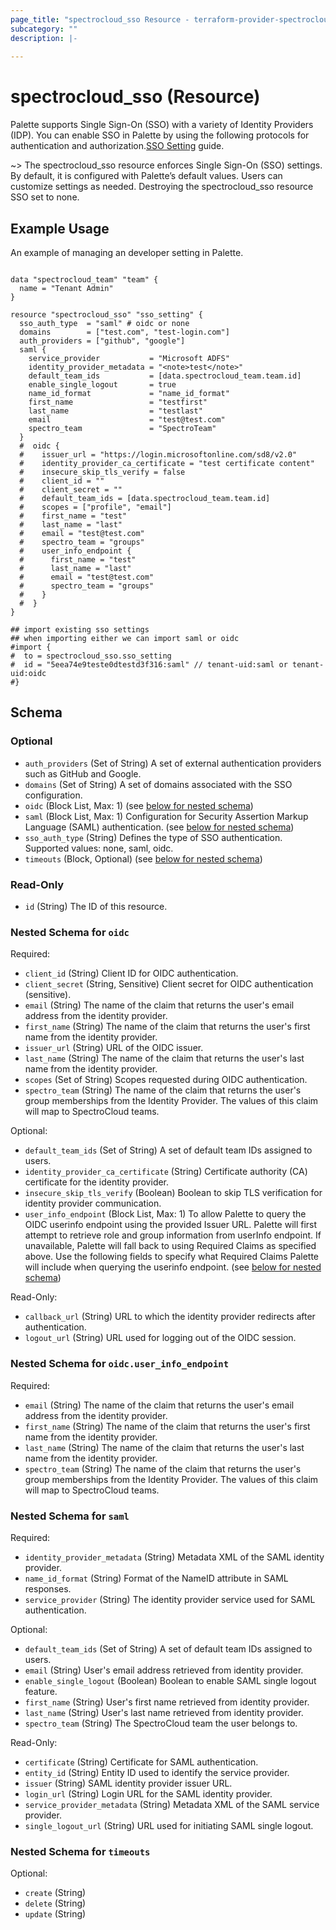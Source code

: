 ```yaml
---
page_title: "spectrocloud_sso Resource - terraform-provider-spectrocloud"
subcategory: ""
description: |-
  
---
```


# spectrocloud_sso (Resource)

  

Palette supports Single Sign-On (SSO) with a variety of Identity Providers (IDP). You can enable SSO in Palette by using the following protocols for authentication and authorization.[SSO Setting](https://docs.spectrocloud.com/user-management/saml-sso/) guide.

~> The spectrocloud_sso resource enforces Single Sign-On (SSO) settings. By default, it is configured with Palette’s default values. Users can customize settings as needed. Destroying the spectrocloud_sso resource SSO set to none.

## Example Usage

An example of managing an developer setting in Palette.

```hcl

data "spectrocloud_team" "team" {
  name = "Tenant Admin"
}

resource "spectrocloud_sso" "sso_setting" {
  sso_auth_type  = "saml" # oidc or none
  domains        = ["test.com", "test-login.com"]
  auth_providers = ["github", "google"]
  saml {
    service_provider           = "Microsoft ADFS"
    identity_provider_metadata = "<note>test</note>"
    default_team_ids           = [data.spectrocloud_team.team.id]
    enable_single_logout       = true
    name_id_format             = "name_id_format"
    first_name                 = "testfirst"
    last_name                  = "testlast"
    email                      = "test@test.com"
    spectro_team               = "SpectroTeam"
  }
  #  oidc {
  #    issuer_url = "https://login.microsoftonline.com/sd8/v2.0"
  #    identity_provider_ca_certificate = "test certificate content"
  #    insecure_skip_tls_verify = false
  #    client_id = ""
  #    client_secret = ""
  #    default_team_ids = [data.spectrocloud_team.team.id]
  #    scopes = ["profile", "email"]
  #    first_name = "test"
  #    last_name = "last"
  #    email = "test@test.com"
  #    spectro_team = "groups"
  #    user_info_endpoint {
  #      first_name = "test"
  #      last_name = "last"
  #      email = "test@test.com"
  #      spectro_team = "groups"
  #    }
  #  }
}

## import existing sso settings
## when importing either we can import saml or oidc
#import {
#  to = spectrocloud_sso.sso_setting
#  id = "5eea74e9teste0dtestd3f316:saml" // tenant-uid:saml or tenant-uid:oidc
#}

```

<!-- schema generated by tfplugindocs -->
## Schema

### Optional

- `auth_providers` (Set of String) A set of external authentication providers such as GitHub and Google.
- `domains` (Set of String) A set of domains associated with the SSO configuration.
- `oidc` (Block List, Max: 1) (see [below for nested schema](#nestedblock--oidc))
- `saml` (Block List, Max: 1) Configuration for Security Assertion Markup Language (SAML) authentication. (see [below for nested schema](#nestedblock--saml))
- `sso_auth_type` (String) Defines the type of SSO authentication. Supported values: none, saml, oidc.
- `timeouts` (Block, Optional) (see [below for nested schema](#nestedblock--timeouts))

### Read-Only

- `id` (String) The ID of this resource.

<a id="nestedblock--oidc"></a>
### Nested Schema for `oidc`

Required:

- `client_id` (String) Client ID for OIDC authentication.
- `client_secret` (String, Sensitive) Client secret for OIDC authentication (sensitive).
- `email` (String) The name of the claim that returns the user's email address from the identity provider.
- `first_name` (String) The name of the claim that returns the user's first name from the identity provider.
- `issuer_url` (String) URL of the OIDC issuer.
- `last_name` (String) The name of the claim that returns the user's last name from the identity provider.
- `scopes` (Set of String) Scopes requested during OIDC authentication.
- `spectro_team` (String) The name of the claim that returns the user's group memberships from the Identity Provider. The values of this claim will map to SpectroCloud teams.

Optional:

- `default_team_ids` (Set of String) A set of default team IDs assigned to users.
- `identity_provider_ca_certificate` (String) Certificate authority (CA) certificate for the identity provider.
- `insecure_skip_tls_verify` (Boolean) Boolean to skip TLS verification for identity provider communication.
- `user_info_endpoint` (Block List, Max: 1) To allow Palette to query the OIDC userinfo endpoint using the provided Issuer URL. Palette will first attempt to retrieve role and group information from userInfo endpoint. If unavailable, Palette will fall back to using Required Claims as specified above. Use the following fields to specify what Required Claims Palette will include when querying the userinfo endpoint. (see [below for nested schema](#nestedblock--oidc--user_info_endpoint))

Read-Only:

- `callback_url` (String) URL to which the identity provider redirects after authentication.
- `logout_url` (String) URL used for logging out of the OIDC session.

<a id="nestedblock--oidc--user_info_endpoint"></a>
### Nested Schema for `oidc.user_info_endpoint`

Required:

- `email` (String) The name of the claim that returns the user's email address from the identity provider.
- `first_name` (String) The name of the claim that returns the user's first name from the identity provider.
- `last_name` (String) The name of the claim that returns the user's last name from the identity provider.
- `spectro_team` (String) The name of the claim that returns the user's group memberships from the Identity Provider. The values of this claim will map to SpectroCloud teams.



<a id="nestedblock--saml"></a>
### Nested Schema for `saml`

Required:

- `identity_provider_metadata` (String) Metadata XML of the SAML identity provider.
- `name_id_format` (String) Format of the NameID attribute in SAML responses.
- `service_provider` (String) The identity provider service used for SAML authentication.

Optional:

- `default_team_ids` (Set of String) A set of default team IDs assigned to users.
- `email` (String) User's email address retrieved from identity provider.
- `enable_single_logout` (Boolean) Boolean to enable SAML single logout feature.
- `first_name` (String) User's first name retrieved from identity provider.
- `last_name` (String) User's last name retrieved from identity provider.
- `spectro_team` (String) The SpectroCloud team the user belongs to.

Read-Only:

- `certificate` (String) Certificate for SAML authentication.
- `entity_id` (String) Entity ID used to identify the service provider.
- `issuer` (String) SAML identity provider issuer URL.
- `login_url` (String) Login URL for the SAML identity provider.
- `service_provider_metadata` (String) Metadata XML of the SAML service provider.
- `single_logout_url` (String) URL used for initiating SAML single logout.


<a id="nestedblock--timeouts"></a>
### Nested Schema for `timeouts`

Optional:

- `create` (String)
- `delete` (String)
- `update` (String)